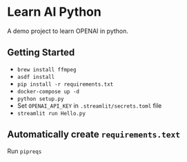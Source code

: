 # Learn AI Python

A demo project to learn OPENAI in python.

## Getting Started

- `brew install ffmpeg`
- `asdf install`
- `pip install -r requirements.txt`
- `docker-compose up -d`
- `python setup.py`
- Set `OPENAI_API_KEY` in `.streamlit/secrets.toml` file
- `streamlit run Hello.py`

## Automatically create `requirements.text`

Run `pipreqs`
